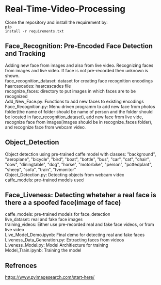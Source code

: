 # Real-Time-Video-Processing

Clone the repository and install the requirement by:<br>
<code>pip install -r requirements.txt</code>

## Face_Recognition: Pre-Encoded Face Detection and Tracking
Adding new face from images and also from live video. Recognizing faces from images and live video. If face is not pre-recorded then unknown is shown.<br>
face_recognition_dataset: dataset for creating face recognition encodings<br>
haarcascades: haarcascades file<br>
recognize_faces: directory to put images in which faces are to be recognized<br>
Add_New_Face.py: Functions to add new faces to existing encodings<br>
Face_Recognition.py: Menu driven programm to add new face from photos folder(the name of folder should be name of person and the folder should be located in face_recognition_dataset), add new face from live vide, recognize face from images(images should be in recognize_faces folder), and recognize face from webcam video.


## Object_Detection
Object detection using pre-trained caffe model with classes: "background", "aeroplane", "bicycle", "bird", "boat", "bottle", "bus", "car", "cat", "chair", "cow", "diningtable", "dog", "horse", "motorbike", "person", "pottedplant", "sheep", "sofa", "train", "tvmonitor"<br>
Object_Detection.py: Detecting objects from webcam video<br>
caffe_models: pre-trained models used<br>


## Face_Liveness: Detecting wheteher a real face is there a a spoofed face(image of face)
caffe_models: pre-trained models for face_detection<br>
live_dataset: real and fake face images<br>
training_videos: Either use pre-recorded real and fake face videos, or from live video<br>
Live_Model_Demo.ipynb: Final demo for detecting real and fake faces<br>
Liveness_Data_Generation.py: Extracting faces from videos<br>
Liveness_Model.py: Model Architiecture for training<br>
Model_Train.ipynb: Training the model<br>

## Refrences
https://www.pyimagesearch.com/start-here/
